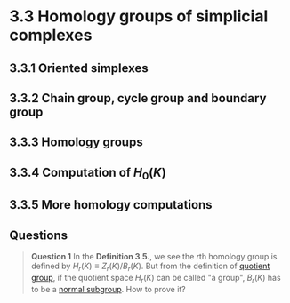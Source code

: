 # 3.3 Homology groups of simplicial complexes

## 3.3.1 Oriented simplexes

## 3.3.2 Chain group, cycle group and boundary group

## 3.3.3 Homology groups

## 3.3.4 Computation of $H_{0}(K)$

## 3.3.5 More homology computations

## Questions

>**Question 1**
>In the **Definition 3.5.**, we see the $r$th homology group is defined by $H_{r}(K)\equiv Z_{r}(K)/B_{r}(K)$. But from the definition of [quotient group](https://en.wikipedia.org/wiki/Quotient_group), if the quotient space $H_{r}(K)$ can be called "a group", $B_{r}(K)$ has to be a [normal subgroup](https://en.wikipedia.org/wiki/Normal_subgroup). How to prove it?
